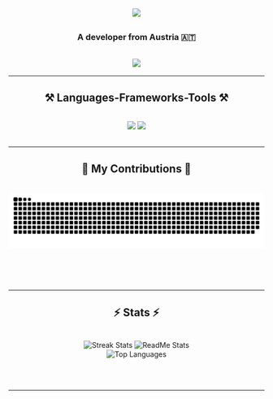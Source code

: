 <h1 align="center">
    <img src="https://readme-typing-svg.herokuapp.com/?font=Righteous&size=35&center=true&vCenter=true&width=500&height=70&duration=4000&lines=Hi+There!+👋;+I'm+Smokez01!;" />
</h1>

<h3 align="center">A developer from Austria 🇦🇹</h3>

<br/>
 
<div align="center"> 
  <a href="https://github.com/Smokez01" target="_blank">
     <img src="https://img.shields.io/badge/Portfolio-FF5722?style=for-the-badge&logo=todoist&logoColor=white" target="_blank" /> <!-- sqlite, safari, google-chrome are other good icon options -->
  </a>
</div>

 <hr/>
 
<h2 align="center">⚒️ Languages-Frameworks-Tools ⚒️</h2>
<br/>
<div align="center">
    <img src="https://skillicons.dev/icons?i=html,css,vscode,github" />
    <img src="https://skillicons.dev/icons?i=nodejs,python,c," /><br>
</div>

<br/>
<hr/>

<div align="center">
  <h2>🐍 My Contributions 🐍</h2>
  <br>
  <img alt="snake eating my contributions" src="https://raw.githubusercontent.com/salesp07/salesp07/output/github-contribution-grid-snake.svg" />
  
  <br/><br/><br/>
</div>

<hr/>

<h2 align="center">⚡ Stats ⚡</h2>
<br>
<div align="center">
  <img width="390" src="https://github-readme-streak-stats.vercel.app/?username=Smokez01&count_private=true&theme=react&border_radius=10" alt="Streak Stats"/>
  <img width="390" src="https://github-readme-stats.vercel.app/api?username=Smokez01&count_private=true&show_icons=true&theme=react&rank_icon=github&border_radius=10" alt="ReadMe Stats"/>
  <br/>
  <img width="325" align="center" src="https://github-readme-stats.vercel.app/api/top-langs/?username=Smokez01&hide=html&langs_count=8&layout=compact&theme=react&border_radius=10&size_weight=0.5&count_weight=0.5" alt="Top Languages"/>
</div>

<br/><br/>

<hr/>

<br/>

<br/>
